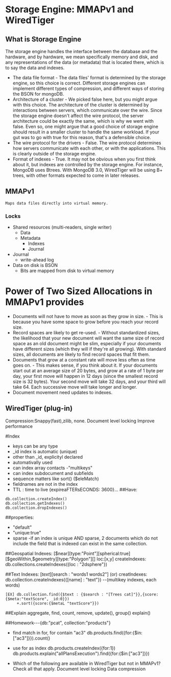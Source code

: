 # Storage Engine: MMAPv1 and WiredTiger
## What is Storage Engine 
The storage engine handles the interface between the database and the hardware, and by hardware, we mean specifically memory and disk, and any representations of the data (or metadata) that is located there, which is to say the data and indexes.

+ The data file format - The data files' format is determined by the storage engine, so this choice is correct. Different storage engines can implement different types of compression, and different ways of storing the BSON for mongoDB.
+ Architecture of a cluster - We picked false here, but you might argue with this choice. The architecture of the cluster is determined by interactions between servers, which communicate over the wire. Since the storage engine doesn't affect the wire protocol, the server architecture could be exactly the same, which is why we went with false. Even so, one might argue that a good choice of storage engine should result in a smaller cluster to handle the same workload. If your gut was to go with true for this reason, that's a defensible choice.
+ The wire protocol for the drivers - False. The wire protocol determines how servers communicate with each other, or with the applications. This is clearly outside of the storage engine.
+ Format of indexes - True. It may not be obvious when you first think about it, but indexes are controlled by the storage engine. For instance, MongoDB uses Btrees. With MongoDB 3.0, WiredTiger will be using B+ trees, with other formats expected to come in later releases.

## MMAPv1
`Maps data files directly into virtual memory.`

### Locks
* Shared resources (multi-readers, single writer)
	+ Data
	+ Metadata
		+ Indexes
		+ Journal
* Journal
	+ write-ahead log
* Data on disk is BSON
	+ Bits are mapped from disk to virtual memory

# Power of Two Sized Allocations in MMAPv1 provides
+ Documents will not have to move as soon as they grow in size. - This is because you have some space to grow before you reach your record size.
+ Record spaces are likely to get re-used. - Without standardized sizes, the likelihood that your new document will want the same size of record space as an old document might be slim, especially if your documents have different sizes (which they will if they're all growing). With standard sizes, all documents are likely to find record spaces that fit them.
+ Documents that grow at a constant rate will move less often as time goes on. - This makes sense, if you think about it. If your documents start out at an average size of 20 bytes, and grow at a rate of 1 byte per day, your first move will happen in 12 days (since the smallest record size is 32 bytes). Your second move will take 32 days, and your third will take 64. Each successive move will take longer and longer.
+ Document movement need updates to indexes. 

## WiredTiger (plug-in)
Compression:Snappy(fast),zilib, none.
Document level locking
Improve performance

#Index
+ keys can be any type
+ _id index is automatic (unique)
+ other than _id, explicityl declared
+ automativally used
+ can index array contacts -"multikeys"
+ can index subdocument and subfields
+ sequence matters like sort()  ($eleMatch)
+ fieldnames are not in the index 
+ TTL : time to live {expireaFTERsECONDS: 3600}...
##Have:
```
db.collection.createIndex()     
db.collection.getIndexes()
db.collection.dropIndexes()
```
##properties:
+ "default"
+ "unique:true"
+ sparse -if an index is unique AND sparse, 2 documents which do not include the field that is indexed can exist in the same collection.

##Geospatial Indexes: [$near][type:"Point"][spherical:true]
					  [$geoWithin,$geometry][type:"Polygon"][]
loc:[x,y]
createIndexes: db.collections.createIndexes({loc : "2dsphere"})

##Text Indexes: [$text][$search : "words1 words2"] (or)
creatIndexes: db.collection.createIndexes({[name] : "text"})  --(multikey indexes, each words)
```
[EX] db.collection.find({$text : {$search : "[Trees cat]"}},{score:{$meta:"textScore", _id:0}})
	 +.sort({score:{$metaL "textScore"}})
```
##Explain
aggregate, find, count, remove, update(), group()
explain()

##Homework---{db:"pcat", collection:"products"}
+ find match in for, for contain "ac3"
db.products.find({for:{$in:["ac3"]}}).count()

+ use for as index
db.products.createIndex({for:1})
db.products.explain("allPlansExecution").find({for:{$in:["ac3"]}})

+ Which of the following are available in WiredTiger but not in MMAPv1? Check all that apply.
Document level locking
Data compression

















